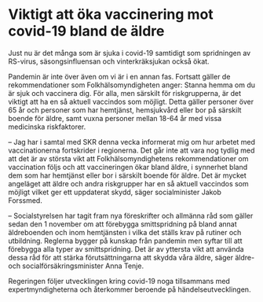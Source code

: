 # Viktigt att öka vaccinering mot covid-19 bland de äldre

Just nu är det många som är sjuka i covid\-19 samtidigt som spridningen av RS\-virus, säsongsinfluensan och vinterkräksjukan också ökat.

Pandemin är inte över även om vi är i en annan fas. Fortsatt gäller de rekommendationer som Folkhälsomyndigheten anger: Stanna hemma om du är sjuk och vaccinera dig. För alla, men särskilt för riskgrupperna, är det viktigt att ha en så aktuell vaccindos som möjligt. Detta gäller personer över 65 år och personer som har hemtjänst, hemsjukvård eller bor på särskilt boende för äldre, samt vuxna personer mellan 18\-64 år med vissa medicinska riskfaktorer.

– Jag har i samtal med SKR denna vecka informerat mig om hur arbetet med vaccinationerna fortskrider i regionerna. Det går inte att vara nog tydlig med att det är av största vikt att Folkhälsomyndighetens rekommendationer om vaccination följs och att vaccineringen ökar bland äldre, i synnerhet bland dem som har hemtjänst eller bor i särskilt boende för äldre. Det är mycket angeläget att äldre och andra riskgrupper har en så aktuell vaccindos som möjligt vilket ger ett uppdaterat skydd, säger socialminister Jakob Forssmed.

– Socialstyrelsen har tagit fram nya föreskrifter och allmänna råd som gäller sedan den 1 november om att förebygga smittspridning på bland annat äldreboenden och inom hemtjänsten i vilka det ställs krav på rutiner och utbildning. Reglerna bygger på kunskap från pandemin men syftar till att förebygga alla typer av smittspridning. Det är av yttersta vikt att använda dessa råd för att stärka förutsättningarna att skydda våra äldre, säger äldre\- och socialförsäkringsminister Anna Tenje.

Regeringen följer utvecklingen kring covid\-19 noga tillsammans med expertmyndigheterna och återkommer beroende på händelseutvecklingen.
